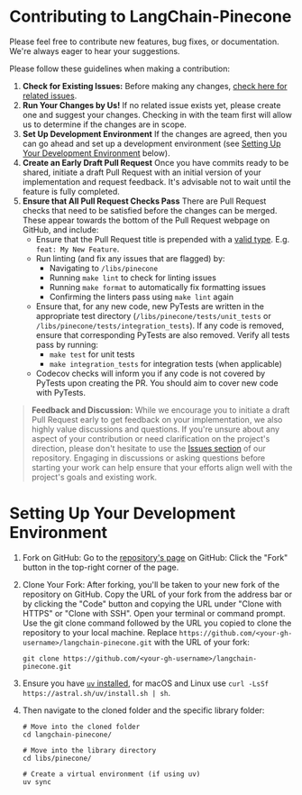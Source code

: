 # Contributing to LangChain-Pinecone

Please feel free to contribute new features, bug fixes, or documentation. We're always eager to hear your suggestions.

Please follow these guidelines when making a contribution:
1. **Check for Existing Issues:** Before making any changes, [check here for related issues](https://github.com/langchain-ai/langchain-pinecone/issues).
2. **Run Your Changes by Us!** If no related issue exists yet, please create one and suggest your changes. Checking in with the team first will allow us to determine if the changes are in scope.
3. **Set Up Development Environment** If the changes are agreed, then you can go ahead and set up a development environment (see [Setting Up Your Development Environment](#setting-up-your-development-environment) below).
4. **Create an Early Draft Pull Request** Once you have commits ready to be shared, initiate a draft Pull Request with an initial version of your implementation and request feedback. It's advisable not to wait until the feature is fully completed.
5. **Ensure that All Pull Request Checks Pass** There are Pull Request checks that need to be satisfied before the changes can be merged. These appear towards the bottom of the Pull Request webpage on GitHub, and include:
    - Ensure that the Pull Request title is prepended with a [valid type](https://flank.github.io/flank/pr_titles/). E.g. `feat: My New Feature`.
    - Run linting (and fix any issues that are flagged) by:
        - Navigating to `/libs/pinecone`
        - Running `make lint` to check for linting issues
        - Running `make format` to automatically fix formatting issues
        - Confirming the linters pass using `make lint` again
    - Ensure that, for any new code, new PyTests are written in the appropriate test directory (`/libs/pinecone/tests/unit_tests` or `/libs/pinecone/tests/integration_tests`). If any code is removed, ensure that corresponding PyTests are also removed. Verify all tests pass by running:
        - `make test` for unit tests
        - `make integration_tests` for integration tests (when applicable)
    - Codecov checks will inform you if any code is not covered by PyTests upon creating the PR. You should aim to cover new code with PyTests.

> **Feedback and Discussion:**
While we encourage you to initiate a draft Pull Request early to get feedback on your implementation, we also highly value discussions and questions. If you're unsure about any aspect of your contribution or need clarification on the project's direction, please don't hesitate to use the [Issues section](https://github.com/langchain-ai/langchain-pinecone/issues) of our repository. Engaging in discussions or asking questions before starting your work can help ensure that your efforts align well with the project's goals and existing work.

# Setting Up Your Development Environment

1. Fork on GitHub:
    Go to the [repository's page](https://github.com/langchain-ai/langchain-pinecone) on GitHub: 
    Click the "Fork" button in the top-right corner of the page.

2. Clone Your Fork:
    After forking, you'll be taken to your new fork of the repository on GitHub. Copy the URL of your fork from the address bar or by clicking the "Code" button and copying the URL under "Clone with HTTPS" or "Clone with SSH".
    Open your terminal or command prompt.
    Use the git clone command followed by the URL you copied to clone the repository to your local machine. Replace `https://github.com/<your-gh-username>/langchain-pinecone.git` with the URL of your fork:
    ```
    git clone https://github.com/<your-gh-username>/langchain-pinecone.git
    ```

3. Ensure you have [`uv` installed](https://docs.astral.sh/uv/getting-started/installation/), for macOS and Linux use `curl -LsSf https://astral.sh/uv/install.sh | sh`.

4. Then navigate to the cloned folder and the specific library folder:
    ```
    # Move into the cloned folder
    cd langchain-pinecone/

    # Move into the library directory
    cd libs/pinecone/

    # Create a virtual environment (if using uv)
    uv sync
    ```